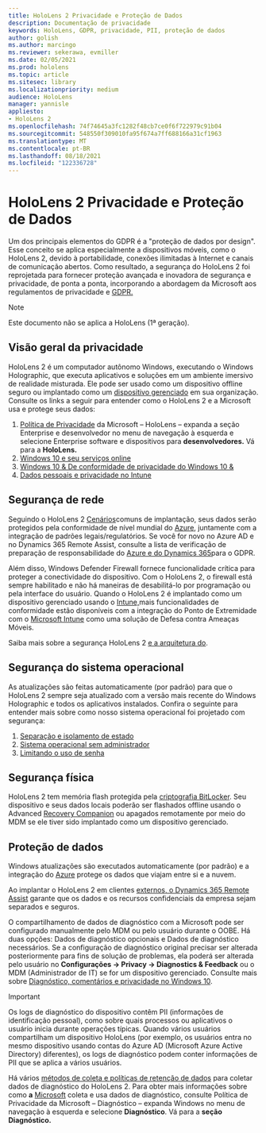 ```yaml
---
title: HoloLens 2 Privacidade e Proteção de Dados
description: Documentação de privacidade
keywords: HoloLens, GDPR, privacidade, PII, proteção de dados
author: golish
ms.author: marcingo
ms.reviewer: sekerawa, evmiller
ms.date: 02/05/2021
ms.prod: hololens
ms.topic: article
ms.sitesec: library
ms.localizationpriority: medium
audience: HoloLens
manager: yannisle
appliesto:
- HoloLens 2
ms.openlocfilehash: 74f74645a3fc1282f48cb7ce0f6f722979c91b04
ms.sourcegitcommit: 548550f309010fa95f674a7ff688166a31cf1963
ms.translationtype: MT
ms.contentlocale: pt-BR
ms.lasthandoff: 08/18/2021
ms.locfileid: "122336728"
---
```

# <a name="hololens-2-privacy-and-data-protection"></a>HoloLens 2 Privacidade e Proteção de Dados

Um dos principais elementos do GDPR é a "proteção de dados por design". Esse conceito se aplica especialmente a dispositivos móveis, como o HoloLens 2, devido à portabilidade, conexões ilimitadas à Internet e canais de comunicação abertos. Como resultado, a segurança do HoloLens [](/hololens/security-architecture) 2 foi reprojetada para fornecer proteção avançada e inovadora de segurança e privacidade, de ponta a ponta, incorporando a abordagem da Microsoft aos regulamentos de privacidade e [GDPR.](https://privacy.microsoft.com/)

 >[!NOTE]
> Este documento não se aplica a HoloLens (1ª geração).

## <a name="privacy-overview"></a>Visão geral da privacidade

HoloLens 2 é um computador autônomo Windows, executando o Windows Holographic, que executa aplicativos e soluções em um ambiente imersivo de realidade misturada. Ele pode ser usado como um dispositivo offline seguro ou implantado como um [dispositivo gerenciado](/mem/intune/fundamentals/windows-holographic-for-business) em sua organização. Consulte os links a seguir para entender como o HoloLens 2 e a Microsoft usa e protege seus dados:

1. [Política de Privacidade](https://privacy.microsoft.com/privacystatement) da Microsoft –  HoloLens – expanda a seção Enterprise e desenvolvedor no menu de navegação à esquerda e selecione Enterprise software e dispositivos para **desenvolvedores.** Vá para a **HoloLens.**
2. [Windows 10 e seu serviços online](https://privacy.microsoft.com/windows10privacy)
3. [Windows 10 & De conformidade de privacidade do Windows 10 &](/windows/privacy/windows-10-and-privacy-compliance)
4. [Dados pessoais e privacidade no Intune](/mem/intune/protect/privacy-personal-data)

## <a name="network-security"></a>Segurança de rede
Seguindo o HoloLens 2 [Cenários](/hololens/common-scenarios)comuns de implantação, seus dados serão protegidos pela conformidade de nível mundial do [Azure,](/azure/compliance/) juntamente com a integração de padrões legais/regulatórios. Se você for novo no Azure AD e no Dynamics 365 Remote Assist, consulte a lista de verificação de preparação de responsabilidade do [Azure e do Dynamics 365](/compliance/regulatory/gdpr-arc-azure-dynamics)para o GDPR.

Além disso, Windows Defender Firewall fornece funcionalidade crítica para proteger a conectividade do dispositivo. Com o HoloLens 2, o firewall está sempre habilitado e não há maneiras de desabilitá-lo por programação ou pela interface do usuário. Quando o HoloLens 2 é implantado como um dispositivo gerenciado usando o [Intune,](/mem/intune/protect/device-compliance-get-started)mais funcionalidades de conformidade estão disponíveis com a integração do Ponto de Extremidade com o [Microsoft Intune](/mem/intune/protect/advanced-threat-protection) como uma solução de Defesa contra Ameaças Móveis.

Saiba mais sobre a segurança HoloLens 2 [e a arquitetura do](/hololens/security-architecture).

## <a name="os-security"></a>Segurança do sistema operacional
As atualizações são feitas automaticamente (por padrão) para que o HoloLens 2 sempre seja atualizado com a versão mais recente do Windows Holographic e todos os aplicativos instalados. Confira o seguinte para entender mais sobre como nosso sistema operacional foi projetado com segurança:

1. [Separação e isolamento de estado](/hololens/security-state-separation-isolation)
1. [Sistema operacional sem administrador](/hololens/security-adminless-os)
1. [Limitando o uso de senha](/hololens/security-limiting-password-use)

## <a name="physical-security"></a>Segurança física
HoloLens 2 tem memória flash protegida pela [criptografia BitLocker](/hololens/security-encryption-data-protection). Seu dispositivo e seus dados locais poderão ser flashados offline usando o Advanced [Recovery Companion](https://www.microsoft.com/p/advanced-recovery-companion/9p74z35sfrs8#activetab=pivot:overviewtab) ou apagados remotamente por meio do MDM se ele tiver sido implantado como um dispositivo gerenciado.

## <a name="data-protection"></a>Proteção de dados
Windows atualizações são executados automaticamente (por padrão) e a integração do [Azure](/hololens/security-encryption-data-protection#Azure-integration) protege os dados que viajam entre si e a nuvem.

Ao implantar o HoloLens 2 em clientes [externos, o Dynamics 365 Remote Assist](/hololens/hololens2-deployment-guide) garante que os dados e os recursos confidenciais da empresa sejam separados e seguros.

O compartilhamento de dados de diagnóstico com a Microsoft pode ser configurado manualmente pelo MDM ou pelo usuário durante o OOBE. Há duas opções: Dados de diagnóstico opcionais e Dados de diagnóstico necessários. Se a configuração de diagnóstico original precisar ser alterada posteriormente para fins de solução de problemas, ela poderá ser alterada pelo usuário no **Configurações -> Privacy -> Diagnostics & Feedback** ou o MDM (Administrador de IT) se for um dispositivo gerenciado. Consulte mais sobre [Diagnóstico, comentários e privacidade no Windows 10](https://support.microsoft.com/windows/diagnostics-feedback-and-privacy-in-windows-10-28808a2b-a31b-dd73-dcd3-4559a5199319).

> [!Important]
> Os logs de diagnóstico do dispositivo contêm PII (informações de identificação pessoal), como sobre quais processos ou aplicativos o usuário inicia durante operações típicas. Quando vários usuários compartilham um dispositivo HoloLens (por exemplo, os usuários entra no mesmo dispositivo usando contas do Azure AD (Microsoft Azure Active Directory) diferentes), os logs de diagnóstico podem conter informações de PII que se aplica a vários usuários.

Há vários [métodos de coleta e políticas de retenção de dados](/hololens/hololens-diagnostic-logs) para coletar dados de diagnóstico do HoloLens 2.  Para obter mais informações sobre como **a** [Microsoft](https://privacy.microsoft.com/privacystatement) coleta e usa dados de diagnóstico, consulte Política de Privacidade da Microsoft – Diagnóstico – expanda Windows no menu de navegação à esquerda e selecione **Diagnóstico**. Vá para a **seção Diagnóstico.**
